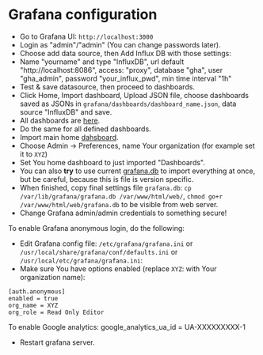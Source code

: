 # Grafana configuration

- Go to Grafana UI: `http://localhost:3000`
- Login as "admin"/"admin" (You can change passwords later).
- Choose add data source, then Add Influx DB with those settings:
- Name "yourname" and type "InfluxDB", url default "http://localhost:8086", access: "proxy", database "gha", user "gha_admin", password "your_influx_pwd", min time interval "1h"
- Test & save datasource, then proceed to dashboards.
- Click Home, Import dashboard, Upload JSON file, choose dashboards saved as JSONs in `grafana/dashboards/dashboard_name.json`, data source "InfluxDB" and save.
- All dashboards are [here](https://github.com/cncf/gha2db/blob/master/grafana/dashboards/).
- Do the same for all defined dashboards.
- Import main home [dahsboard](https://github.com/cncf/gha2db/blob/master/grafana/dashboards/dashboards.json).
- Choose Admin -> Preferences, name Your organization (for example set it to `XYZ`)
- Set You home dashboard to just imported "Dashboards".
- You can also **try** to use current [grafana.db](https://devstats.k8s.io/web/grafana.db) to import everything at once, but be careful, because this is file is version specific.
- When finished, copy final settings file `grafana.db`: `cp /var/lib/grafana/grafana.db /var/www/html/web/`, `chmod go+r /var/www/html/web/grafana.db` to be visible from web server.
- Change Grafana admin/admin credentials to something secure!

To enable Grafana anonymous login, do the following:
- Edit Grafana config file: `/etc/grafana/grafana.ini` or `/usr/local/share/grafana/conf/defaults.ini` or `/usr/local/etc/grafana/grafana.ini`:
- Make sure You have options enabled (replace `XYZ`: with Your organization name):
```
[auth.anonymous]
enabled = true
org_name = XYZ
org_role = Read Only Editor
```

To enable Google analytics:
google_analytics_ua_id = UA-XXXXXXXXX-1
- Restart grafana server.
